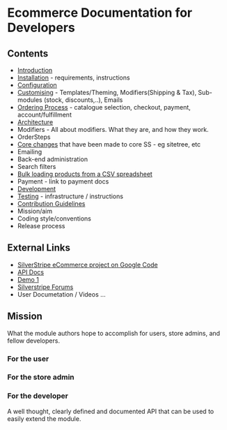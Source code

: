 # Ecommerce Documentation for Developers

## Contents

* [Introduction](Introduction)
* [Installation](Installation) - requirements, instructions
* [Configuration](Configuration)
* [Customising](Customising) - Templates/Theming, Modifiers(Shipping & Tax), Sub-modules (stock, discounts,..), Emails
* [Ordering Process](OrderProcess) - catalogue selection, checkout, payment, account/fulfillment
* [Architecture](Architecture)
 * Modifiers - All about modifiers. What they are, and how they work.
 * OrderSteps
 * [Core changes](CoreChanges) that have been made to core SS - eg sitetree, etc
* Emailing
* Back-end administration
 * Search filters
 * [Bulk loading products from a CSV spreadsheet](BulkLoading)
* Payment - link to payment docs
* [Development](Development)
 * [Testing](Testing) - infrastructure / instructions
 * [Contribution Guidelines](Contributing)
 * Mission/aim
 * Coding style/conventions
 * Release process
 
## External Links

* [SilverStripe eCommerce project on Google Code](http://code.google.com/p/silverstripe-ecommerce/)
* [API Docs](http://www.incharge.co.uk/ss-ecommerce-doc/)
* [Demo 1](http://ecommerce-demo.burnbright.co.nz/)
* [Silverstripe Forums](http://silverstripe.org/e-commerce-module-forum/)
* User Documetation / Videos ...

## Mission
What the module authors hope to accomplish for users, store admins, and fellow developers.
### For the user

### For the store admin

### For the developer
A well thought, clearly defined and documented API that can be used to easily extend the module.